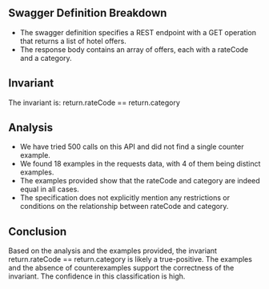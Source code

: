 ## Swagger Definition Breakdown
- The swagger definition specifies a REST endpoint with a GET operation that returns a list of hotel offers.
- The response body contains an array of offers, each with a rateCode and a category.

## Invariant
The invariant is: return.rateCode == return.category

## Analysis
- We have tried 500 calls on this API and did not find a single counter example.
- We found 18 examples in the requests data, with 4 of them being distinct examples.
- The examples provided show that the rateCode and category are indeed equal in all cases.
- The specification does not explicitly mention any restrictions or conditions on the relationship between rateCode and category.

## Conclusion
Based on the analysis and the examples provided, the invariant return.rateCode == return.category is likely a true-positive. The examples and the absence of counterexamples support the correctness of the invariant. The confidence in this classification is high.
